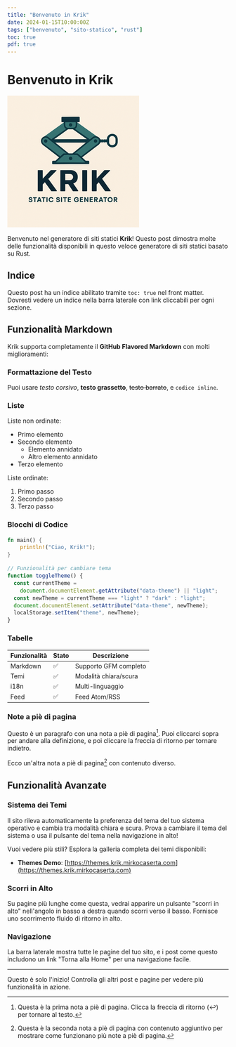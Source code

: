 ```yaml
---
title: "Benvenuto in Krik"
date: 2024-01-15T10:00:00Z
tags: ["benvenuto", "sito-statico", "rust"]
toc: true
pdf: true
---
```


# Benvenuto in Krik

![Krik logo](../images/krik.png)

Benvenuto nel generatore di siti statici **Krik**! Questo post dimostra molte
delle funzionalità disponibili in questo veloce generatore di siti statici
basato su Rust.

## Indice

Questo post ha un indice abilitato tramite `toc: true` nel front matter.
Dovresti vedere un indice nella barra laterale con link cliccabili per ogni
sezione.

## Funzionalità Markdown

Krik supporta completamente il **GitHub Flavored Markdown** con molti
miglioramenti:

### Formattazione del Testo

Puoi usare _testo corsivo_, **testo grassetto**, ~~testo barrato~~, e
`codice inline`.

### Liste

Liste non ordinate:

- Primo elemento
- Secondo elemento
  - Elemento annidato
  - Altro elemento annidato
- Terzo elemento

Liste ordinate:

1. Primo passo
2. Secondo passo
3. Terzo passo

### Blocchi di Codice

```rust
fn main() {
    println!("Ciao, Krik!");
}
```

```javascript
// Funzionalità per cambiare tema
function toggleTheme() {
  const currentTheme =
    document.documentElement.getAttribute("data-theme") || "light";
  const newTheme = currentTheme === "light" ? "dark" : "light";
  document.documentElement.setAttribute("data-theme", newTheme);
  localStorage.setItem("theme", newTheme);
}
```

### Tabelle

| Funzionalità | Stato | Descrizione           |
| ------------ | ----- | --------------------- |
| Markdown     | ✅    | Supporto GFM completo |
| Temi         | ✅    | Modalità chiara/scura |
| i18n         | ✅    | Multi-linguaggio      |
| Feed         | ✅    | Feed Atom/RSS         |

### Note a piè di pagina

Questo è un paragrafo con una nota a piè di pagina[^1]. Puoi cliccarci sopra per
andare alla definizione, e poi cliccare la freccia di ritorno per tornare
indietro.

Ecco un'altra nota a piè di pagina[^seconda] con contenuto diverso.

## Funzionalità Avanzate

### Sistema dei Temi

Il sito rileva automaticamente la preferenza del tema del tuo sistema operativo
e cambia tra modalità chiara e scura. Prova a cambiare il tema del sistema o usa
il pulsante del tema nella navigazione in alto!

Vuoi vedere più stili? Esplora la galleria completa dei temi disponibili:

- **Themes Demo**:
  [https://themes.krik.mirkocaserta.com](https://themes.krik.mirkocaserta.com)

### Scorri in Alto

Su pagine più lunghe come questa, vedrai apparire un pulsante "scorri in alto"
nell'angolo in basso a destra quando scorri verso il basso. Fornisce uno
scorrimento fluido di ritorno in alto.

### Navigazione

La barra laterale mostra tutte le pagine del tuo sito, e i post come questo
includono un link "Torna alla Home" per una navigazione facile.

---

Questo è solo l'inizio! Controlla gli altri post e pagine per vedere più
funzionalità in azione.

[^1]:
    Questa è la prima nota a piè di pagina. Clicca la freccia di ritorno (↩)
    per tornare al testo.

[^seconda]:
    Questa è la seconda nota a piè di pagina con contenuto aggiuntivo per
    mostrare come funzionano più note a piè di pagina.
